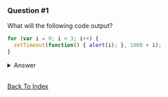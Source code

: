 ### Question #1

What will the following code output?

```JavaScript
for (var i = 0; i < 3; i++) {
  setTimeout(function() { alert(i); }, 1000 + i);
}
```

<details>
<summary>Answer</summary>

This question covers: [Closures](../../javascript/closures.md), [IIFEs](../../javascript/IIFE.md)

The goal of the code above is to alert the numbers 0, 1, and 2 each after 1, 1.1, and 1.2 seconds, respectively. The problem though, is that if you run the above code in your console, you actually get the number 3 alerted 3 times after 1, 1.1, and 1.2 seconds.

A JavaScript closure is when an inner function has access to its outer enclosing function's variables and properties. In the code above, the following line of code:

```JavaScript
setTimeout(function() { alert(i); }, 1000 + i);
```

uses a variable `i` which is declared outside of itself. The variable `i` is actually declared within the for loop and the inner function accesses it. So when the for loop is done running, each of the inner functions refers to the same variable `i`, which at the end of the loop is equal to 3.

**Follow up Question: Correct the for loop above, so that the numbers will be console logged in the right order**

<details>
<summary>Answer</summary>

Our goal is for each inner function to maintain its reference to the variable `i` without the value of it being altered. We'll solve this using an IIFE

```JavaScript
for (var i = 0; i < 3; i++) {
  setTimeout(function(i_local) {
    return function() { alert(i_local); }
  }(i), 1000 + i);
}
```

We pass the variable `i` into the outer function as a local variable named `i_local`, where we then return a function that will alert the `i_local` for us. This should now correctly alert the numbers 0, 1, and 2 in the correct order.

</details>

</details>

<br>

[Back To Index](../index.md)
